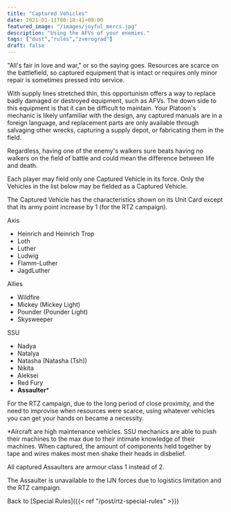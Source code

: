```yaml
---
title: "Captured Vehicles"
date: 2021-01-11T00:18:41+08:00
featured_image: "/images/joyful_mercs.jpg"
description: "Using the AFVs of your enemies."
tags: ["dust","rules","zverograd"]
draft: false
---
```

"All's fair in love and war," or so the saying goes. Resources are scarce on the battlefield, so captured equipment that is intact or requires only minor repair is sometimes pressed into service.

With supply lines stretched thin, this opportunism offers a way to replace badly damaged or destroyed equipment, such as AFVs. The down side to this equipment is that it can be difficult to maintain. Your Platoon's mechanic is likely unfamiliar with the design, any captured manuals are in a foreign language, and replacement parts are only available through salvaging other wrecks, capturing a supply depot, or fabricating them in the field.

Regardless, having one of the enemy's walkers sure beats having no walkers on the field of battle and could mean the difference between life and death.

Each player may field only one Captured Vehicle in its force. Only the Vehicles in the list below may be fielded as a Captured Vehicle.

The Captured Vehicle has the characteristics shown on its Unit Card except that its army point increase by 1 (for the RTZ campaign).

Axis
* Heinrich and Heinrich Trop
* Loth
* Luther
* Ludwig
* Flamm-Luther
* JagdLuther

Allies
* Wildfire
* Mickey (Mickey Light)
* Pounder (Pounder Light)
* Skysweeper

SSU
* Nadya
* Natalya
* Natasha (Natasha (Tsh))
* Nikita
* Aleksei
* Red Fury
* **Assaulter***

For the RTZ campaign, due to the long period of close proximity, and the need to improvise when resources were scarce, using whatever vehicles you can get your hands on became a necessity.

*Aircraft are high maintenance vehicles. SSU mechanics are able to push their machines to the max due to their intimate knowledge of their machines. When captured, the amount of components held together by tape and wires makes most men shake their heads in disbelief.

All captured Assaulters are armour class 1 instead of 2.

The Assaulter is unavailable to the IJN forces due to logistics limitation and the RTZ campaign.

Back to [Special Rules]({{< ref "/post/rtz-special-rules" >}})
